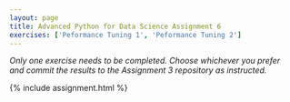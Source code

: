```yaml
---
layout: page
title: Advanced Python for Data Science Assignment 6
exercises: ['Peformance Tuning 1', 'Peformance Tuning 2']
---
```


*Only one exercise needs to be completed. Choose whichever you prefer and commit the results to the Assignment 3 repository
as instructed.*

{% include assignment.html %}
